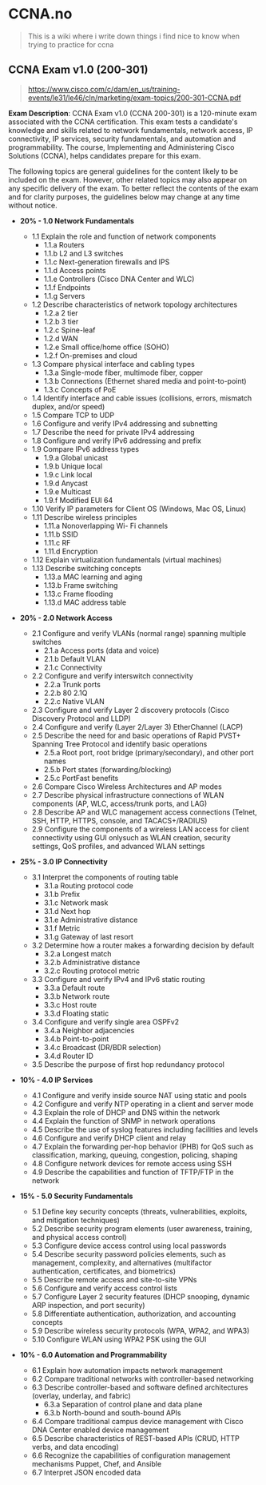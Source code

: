 # CCNA.no
> This is a wiki where i write down things i find nice to know when trying to practice for ccna

## CCNA Exam v1.0 (200-301) 
> https://www.cisco.com/c/dam/en_us/training-events/le31/le46/cln/marketing/exam-topics/200-301-CCNA.pdf

**Exam Description**:  CCNA Exam v1.0 (CCNA 200-301) is a 120-minute exam associated with the CCNA certification. This exam tests a candidate's knowledge and skills related to network fundamentals, network access, IP connectivity, IP services, security fundamentals, and automation and programmability. The course, Implementing and Administering Cisco Solutions (CCNA), helps candidates prepare for this exam.



The following topics are general guidelines for the content likely to be included on the exam. However, other related topics may also appear on any specific delivery of the exam. To better reflect the contents of the exam and for clarity purposes, the guidelines below may change at any time without notice.


* **20% - 1.0 Network Fundamentals**
	* 1.1 Explain the role and function of network components
		* 1.1.a Routers
		* 1.1.b L2 and L3 switches
		* 1.1.c Next-generation firewalls and IPS
		* 1.1.d Access points
		* 1.1.e Controllers (Cisco DNA Center and WLC)
		* 1.1.f Endpoints
		* 1.1.g Servers
	* 1.2 Describe characteristics of network topology architectures
		* 1.2.a 2 tier
		* 1.2.b 3 tier
		* 1.2.c Spine-leaf
		* 1.2.d WAN
		* 1.2.e Small office/home office (SOHO)
		* 1.2.f On-premises and cloud
	* 1.3 Compare physical interface and cabling types
		* 1.3.a Single-mode fiber, multimode fiber, copper
		* 1.3.b Connections (Ethernet shared media and point-to-point)
		* 1.3.c Concepts of PoE
	* 1.4 Identify interface and cable issues (collisions, errors, mismatch duplex, and/or speed)
	* 1.5 Compare TCP to UDP 
	* 1.6 Configure and verify IPv4 addressing and subnetting 
	* 1.7 Describe the need for private IPv4 addressing
	* 1.8 Configure and verify IPv6 addressing and prefix
	* 1.9 Compare IPv6 address types 
		* 1.9.a Global unicast
		* 1.9.b Unique local 
		* 1.9.c Link local 
		* 1.9.d Anycast
		* 1.9.e Multicast
		* 1.9.f Modified EUI 64
	* 1.10 Verify IP parameters for Client OS (Windows, Mac OS, Linux)
	* 1.11 Describe wireless principles
		* 1.11.a   Nonoverlapping Wi- Fi channels
		* 1.11.b   SSID
		* 1.11.c    RF
		* 1.11.d   Encryption
	* 1.12 Explain virtualization fundamentals (virtual machines)
	* 1.13 Describe switching concepts
		* 1.13.a MAC learning and aging
		* 1.13.b Frame switching
		* 1.13.c Frame flooding
		* 1.13.d MAC address table

* **20% - 2.0 Network Access**
	* 2.1 Configure and verify VLANs (normal range) spanning multiple switches
		* 2.1.a Access ports (data and voice)
		* 2.1.b Default VLAN
		* 2.1.c Connectivity
	* 2.2 Configure and verify interswitch connectivity
		* 2.2.a Trunk ports
		* 2.2.b 80 2.1Q
		* 2.2.c Native VLAN
	* 2.3 Configure and verify Layer 2 discovery protocols (Cisco Discovery Protocol and LLDP)
	* 2.4 Configure and verify (Layer 2/Layer 3) EtherChannel (LACP)
	* 2.5 Describe the need for and basic operations of Rapid PVST+ Spanning Tree Protocol and identify basic operations
		* 2.5.a Root port, root bridge (primary/secondary), and other port names
		* 2.5.b Port states (forwarding/blocking)
		* 2.5.c PortFast benefits
	* 2.6 Compare Cisco Wireless Architectures and AP modes
	* 2.7 Describe physical infrastructure connections of WLAN components (AP, WLC, access/trunk ports, and LAG)
	* 2.8 Describe AP and WLC management access connections (Telnet, SSH, HTTP, HTTPS, console, and TACACS+/RADIUS) 
	* 2.9 Configure the components of a wireless LAN access for client connectivity using GUI onlysuch as WLAN creation, security settings, QoS profiles, and advanced WLAN settings


* **25% - 3.0 IP Connectivity**

	* 3.1 Interpret the components of routing table
		* 3.1.a Routing protocol code
		* 3.1.b Prefix
		* 3.1.c Network mask
		* 3.1.d Next hop
		* 3.1.e Administrative distance
		* 3.1.f Metric
		* 3.1.g Gateway of last resort
	* 3.2 Determine how a router makes a forwarding decision by default
		* 3.2.a Longest match
		* 3.2.b Administrative distance
		* 3.2.c Routing protocol metric
	* 3.3 Configure and verify IPv4 and IPv6 static routing
		* 3.3.a Default route
		* 3.3.b Network route
		* 3.3.c Host route
		* 3.3.d Floating static
	* 3.4 Configure and verify single area OSPFv2
		* 3.4.a Neighbor adjacencies
		* 3.4.b Point-to-point
		* 3.4.c Broadcast (DR/BDR selection)
		* 3.4.d Router ID
	* 3.5 Describe the purpose of first hop redundancy protocol

* **10% - 4.0 IP Services**
	* 4.1 Configure and verify inside source NAT using static and pools
	* 4.2 Configure and verify NTP operating in a client and server mode
	* 4.3 Explain the role of DHCP and DNS within the network
	* 4.4 Explain the function of SNMP in network operations
	* 4.5 Describe the use of syslog features including facilities and levels
	* 4.6 Configure and verify DHCP client and relay
	* 4.7 Explain the forwarding per-hop behavior (PHB) for QoS such as classification, marking, queuing, congestion, policing, shaping 
	* 4.8 Configure network devices for remote access using SSH 
	* 4.9 Describe the capabilities and function of TFTP/FTP in the network


* **15% - 5.0 Security Fundamentals**
	* 5.1 Define key security concepts (threats, vulnerabilities, exploits,  and mitigation techniques)
	* 5.2 Describe security program elements (user awareness, training, and physical access control) 
	* 5.3 Configure device access control using local passwords 
	* 5.4 Describe security password policies elements, such as management, complexity, and alternatives (multifactor authentication, certificates, and biometrics)
	* 5.5 Describe remote access and site-to-site VPNs
	* 5.6 Configure and verify access control lists
	* 5.7 Configure Layer 2 security features (DHCP snooping, dynamic ARP inspection, and port security)
	* 5.8 Differentiate authentication, authorization, and accounting concepts
	* 5.9 Describe wireless security protocols (WPA, WPA2, and WPA3)
	* 5.10 Configure WLAN using WPA2 PSK using the GUI

* **10% - 6.0 Automation and Programmability**
	* 6.1 Explain how automation impacts network management
	* 6.2 Compare traditional networks with controller-based networking
	* 6.3 Describe controller-based and software defined architectures (overlay, underlay, and fabric)
		* 6.3.a Separation of control plane and data plane 
		* 6.3.b North-bound and south-bound APIs
	* 6.4 Compare traditional campus device management with Cisco DNA Center enabled device management
	* 6.5 Describe characteristics of REST-based APIs (CRUD, HTTP verbs, and data encoding)
	* 6.6 Recognize the capabilities of configuration management mechanisms Puppet, Chef, and Ansible
	* 6.7 Interpret JSON encoded data
